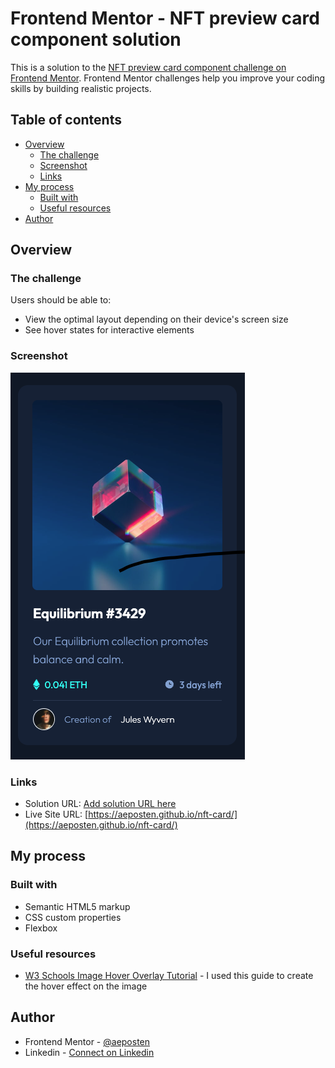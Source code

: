 # Frontend Mentor - NFT preview card component solution

This is a solution to the [NFT preview card component challenge on Frontend Mentor](https://www.frontendmentor.io/challenges/nft-preview-card-component-SbdUL_w0U). Frontend Mentor challenges help you improve your coding skills by building realistic projects. 

## Table of contents

- [Overview](#overview)
  - [The challenge](#the-challenge)
  - [Screenshot](#screenshot)
  - [Links](#links)
- [My process](#my-process)
  - [Built with](#built-with)
  - [Useful resources](#useful-resources)
- [Author](#author)
## Overview

### The challenge

Users should be able to:

- View the optimal layout depending on their device's screen size
- See hover states for interactive elements

### Screenshot

![NFT Card Screenshot](./screenshot.png)

### Links

- Solution URL: [Add solution URL here](https://your-solution-url.com)
- Live Site URL: [https://aeposten.github.io/nft-card/](https://aeposten.github.io/nft-card/)

## My process

### Built with

- Semantic HTML5 markup
- CSS custom properties
- Flexbox

### Useful resources

- [W3 Schools Image Hover Overlay Tutorial](https://www.w3schools.com/howto/howto_css_image_overlay.asp) - I used this guide to create the hover effect on the image

## Author

- Frontend Mentor - [@aeposten](https://www.frontendmentor.io/profile/aeposten)
- Linkedin - [Connect on Linkedin](https://www.linkedin.com/in/aeposten/)

